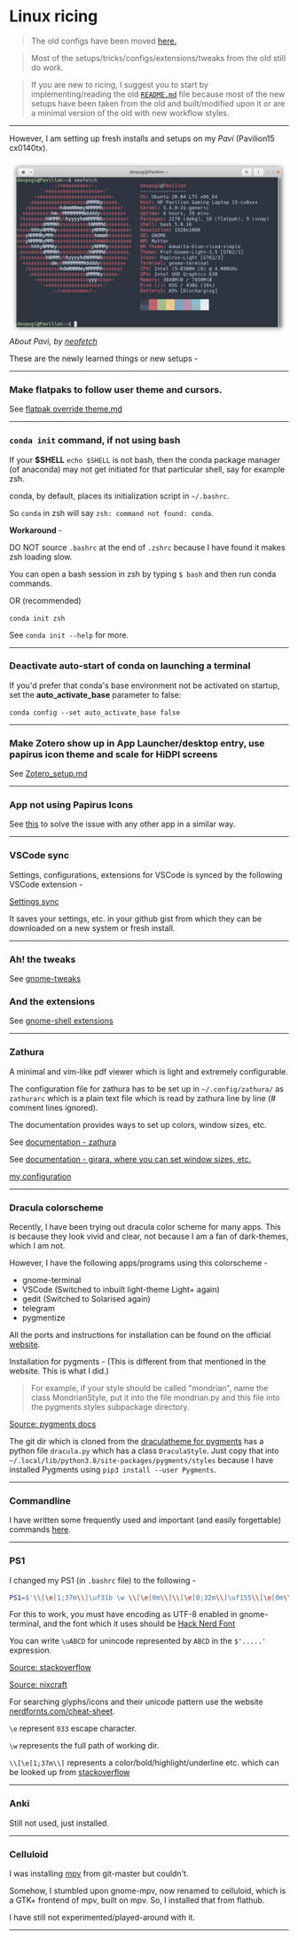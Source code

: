 # Linux ricing

> The old configs have been moved [here.](https://github.com/devprabal/rice/blob/master/old/README.md)

> Most of the setups/tricks/configs/extensions/tweaks from the old still do work.

> If you are new to ricing, I suggest you to start by implementing/reading the old [`README.md`](https://github.com/devprabal/rice/blob/master/old/README.md) file because most of the new setups have been taken from the old and built/modified upon it or are a minimal version of the old with new workflow styles.

---

However, I am setting up fresh installs and setups on my *Pavi* (Pavilion15 cx0140tx).

![Basic System Overview](appearance/neofetch_24May2020.png)
*About Pavi, by [neofetch](https://github.com/dylanaraps/neofetch)*



These are the newly learned things or new setups - 

---

### Make flatpaks to follow user theme and cursors.

See [flatpak override theme.md](flatpak%20override%20theme.md)

---

### `conda init` command, if not using bash

If your **$SHELL** `echo $SHELL`  is not  bash, then the conda package manager (of anaconda) may not get initiated for that particular shell, say for example zsh.

conda, by default, places its initialization script in `~/.bashrc`.

So `conda` in zsh will say `zsh: command not found: conda`.

**Workaround** - 

DO NOT source `.bashrc` at the end of `.zshrc` because I have found it makes zsh loading slow.

You can open a bash session in zsh by typing `$ bash` and then run conda commands. 

OR (recommended)

`conda init zsh`

See `conda init --help`  for more.

---

### Deactivate auto-start of conda on launching a terminal

If you'd prefer that conda's base environment not be activated on startup, set the **auto_activate_base** parameter to false:

`conda config --set auto_activate_base false`

---

### Make Zotero show up in App Launcher/desktop entry, use papirus icon theme and scale for HiDPI screens

See [Zotero_setup.md](zotero_setup.md)

---

### App not using Papirus Icons

See [this](avidemux_icon_workaround.md) to solve the issue with any other app in a similar way.

---

### VSCode sync

Settings, configurations, extensions for VSCode is synced by the following VSCode extension -

[Settings sync](https://marketplace.visualstudio.com/items?itemName=Shan.code-settings-sync)

It saves your settings, etc. in your github gist from which they can be downloaded on a new system or fresh install.

---

### Ah! the tweaks

See [gnome-tweaks](tweaks.md)

### And the extensions

See [gnome-shell extensions](gnome-shell-extensions.md)

---

### Zathura

A minimal and vim-like pdf viewer which is light and extremely configurable.

The configuration file for zathura has to be set up in `~/.config/zathura/` as `zathurarc` which is a plain text file which is read by zathura line by line (# comment lines ignored). 

The documentation provides ways to set up colors, window sizes, etc.

See [documentation - zathura](https://pwmt.org/projects/zathura/documentation/)

See [documentation - girara, where you can set window sizes, etc.](https://pwmt.org/projects/girara/options/)

[my configuration](dotfiles/zathurarc)

---

### Dracula colorscheme

Recently, I have been trying out dracula color scheme for many apps. This is because they look vivid and clear, not because I am a fan of dark-themes, which I am not.

However, I have the following apps/programs using this colorscheme - 

- gnome-terminal
- VSCode (Switched to inbuilt light-theme Light+ again)
- gedit (Switched to Solarised again)
- telegram
- pygmentize

All the ports and instructions for installation can be found on the official [website](https://draculatheme.com/).

Installation for pygments -
(This is different from that mentioned in the website. This is what I did.)
>  For example, if your style should be called "mondrian", name the class MondrianStyle, put it into the file mondrian.py and this file into the pygments.styles subpackage directory. 
> 
[Source: pygments docs](https://pygments.org/docs/styles/)

The git dir which is cloned from the [draculatheme for pygments](https://draculatheme.com/pygments) has a python file `dracula.py` which has a class `DraculaStyle`. Just copy that into `~/.local/lib/python3.8/site-packages/pygments/styles` because I have installed Pygments using `pip3 install --user Pygments`.

---

### Commandline 

I have written some frequently used and important (and easily forgettable) commands [here](commandline.md).

---

### PS1

I changed my PS1 (in `.bashrc` file) to the following - 

```bash
PS1=$'\\[\e[1;37m\\]\uf31b \w \\[\e[0m\\]\\[\e[0;32m\\]\uf155\\[\e[0m\\] '
```

For this to work, you must have encoding as UTF-8 enabled in gnome-terminal, and the font which it uses should be [Hack Nerd Font](https://github.com/ryanoasis/nerd-fonts/blob/master/patched-fonts/Hack/Regular/complete/Hack%20Regular%20Nerd%20Font%20Complete.ttf)

You can write `\uABCD` for unincode represented by `ABCD` in the `$'.....'` expression. 

[Source: stackoverflow](https://unix.stackexchange.com/questions/25903/awesome-symbols-and-characters-in-a-bash-prompt)

[Source: nixcraft](https://www.cyberciti.biz/tips/howto-linux-unix-bash-shell-setup-prompt.html)

For searching glyphs/icons and their unicode pattern use the website [nerdfornts.com/cheat-sheet](https://www.nerdfonts.com/cheat-sheet).

`\e` represent `033` escape character.

`\w` represents the full path of working dir.

`\\[\e[1;37m\\]` represents a color/bold/highlight/underline etc. which can be looked up from [stackoverflow](https://stackoverflow.com/questions/5947742/how-to-change-the-output-color-of-echo-in-linux/#answer-28938235)

---

### Anki 

Still not used, just installed. 

---

### Celluloid 

I was installing [mpv](https://github.com/mpv-player/mpv-build) from git-master but couldn't. 

Somehow, I stumbled upon gnome-mpv, now renamed to celluloid, which is a GTK+ frontend of mpv, built on mpv. So, I installed that from flathub.

I have still not experimented/played-around with it. 

---

### 
